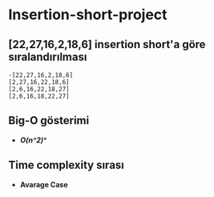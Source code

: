 # Insertion-short-project
## [22,27,16,2,18,6] insertion short'a göre sıralandırılması
```
-[22,27,16,2,18,6]
[2,27,16,22,18,6]
[2,6,16,22,18,27]
[2,6,16,18,22,27]
```
## Big-O gösterimi
* ***O(n^2)****

## Time complexity sırası
* ****Avarage Case****